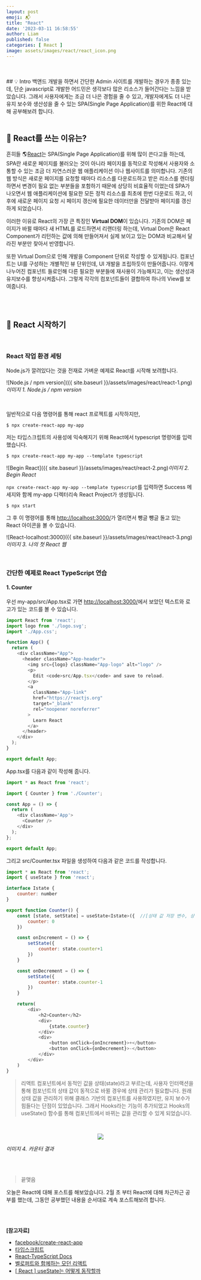 ```yaml
---
layout: post
emoji: 📬
title: "React"
date: '2023-03-11 16:58:55'
author: Liam
published: false
categories: [ React ]
image: assets/images/react/react_icon.png
---
```


<br>
<br>
## 💡 Intro
백앤드 개발을 하면서 간단한 Admin 사이트를 개발하는 경우가 종종 있는데, 단순 javascript로 개발한 어드민은 생각보다 많은 리소스가 들어간다는 느낌을 받았습니다. 
그래서 사용자에게는 조금 더 나은 경험을 줄 수 있고, 개발자에게도 더 나은 유지 보수와 생산성을 줄 수 있는 SPA(Single Page Application)를 위한 React에 대해 공부해보려 합니다.


<br>
<br>


## 🔎 React를 쓰는 이유는?

흔히들 🌎[React](https://create-react-app.dev/)는 SPA(Single Page Application)를 위해 많이 쓴다고들 하는데, SPA란 새로운 페이지를 불러오는 것이 아니라 페이지를 동적으로 작성해서 사용자와 소통할 수 있는 조금 더 자연스러운 웹 애플리케이션 이나 웹사이트를 의미합니다.
기존의 웹 방식은 새로운 페이지를 요청할 때마다 리소스를 다운로드하고 받은 리소스를 렌더링 하면서 변경이 필요 없는 부분들을 포함하기 때문에 상당히 비효율적 이었는데 SPA가 나오면서 웹 애플리케이션에 필요한 모든 정적 리소스를 최초에 한번 다운로드 하고, 
이후에 새로운 페이지 요청 시 페이지 갱신에 필요한 데이터만을 전달받아 페이지를 갱신하게 되었습니다.

이러한 이유로 React의 가장 큰 특징인 **Virtual DOM**이 있습니다. 기존의 DOM은 페이지가 바뀔 때마다 새 HTML를 로드하면서 리랜더링 하는데, 
Virtual Dom은 React Component가 리턴하는 값에 의해 만들어져서 실제 보이고 있는 DOM과 비교해서 달라진 부분만 찾아서 반영합니다.

또한 Virtual Dom으로 인해 개발을 Component 단위로 작성할 수 있게됩니다. 컴포넌트는 UI를 구성하는 개별적인 뷰 단위인데, UI 개발을 조립하듯이 만들어줍니다.
이렇게 나누어진 컴포넌트 들로인해 다른 필요한 부분들에 재사용이 가능해지고, 이는 생산성과 유지보수를 향상시켜줍니다. 그렇게 각각의 컴포넌트들이 결합하여 하나의 View를 보여줍니다. 


<br>
<br>

## 🔎 React 시작하기

<br>

### React 작업 환경 세팅

Node.js가 깔려있다는 것을 전재로 가벼운 예제로 React를 시작해 보려합니다.


![Node.js / npm version]({{ site.baseurl }}/assets/images/react/react-1.png)*이미지 1. Node.js / npm version*

<br>

일반적으로 다음 명령어를 통해 react 프로젝트를 시작하지만,
```
$ npx create-react-app my-app
```

저는 타입스크립트의 사용성에 익숙해지기 위해 React에서 typescript 명령어를 입력했습니다. 
```
$ npx create-react-app my-app --template typescript
```

![Begin React]({{ site.baseurl }}/assets/images/react/react-2.png)*이미지 2. Begin React*

`npx create-react-app my-app --template typescript`를 입력하면 Success 메세지와 함께 my-app 디렉터리속 React Project가 생성됩니다.


```
$ npx start
```
그 후 이 명령어를 통해 [http://localhost:3000/](http://localhost:3000/)가 열리면서 뺑글 뺑글 돌고 있는 React 아이콘을 볼 수 있습니다.

![React-localhost:3000]({{ site.baseurl }}/assets/images/react/react-3.png)*이미지 3. 나의 첫 React 웹*

<br>

### 간단한 예제로 React TypeScript 연습

#### 1. Counter

우선 my-app/src/App.tsx로 가면 [http://localhost:3000/](http://localhost:3000/)에서 보았던 텍스트와 로고가 있는 코드를 볼 수 있습니다.

```js
import React from 'react';
import logo from './logo.svg';
import './App.css';

function App() {
  return (
    <div className="App">
      <header className="App-header">
        <img src={logo} className="App-logo" alt="logo" />
        <p>
          Edit <code>src/App.tsx</code> and save to reload.
        </p>
        <a
          className="App-link"
          href="https://reactjs.org"
          target="_blank"
          rel="noopener noreferrer"
        >
          Learn React
        </a>
      </header>
    </div>
  );
}

export default App;
```

App.tsx를 다음과 같이 작성해 줍니다.

```js
import * as React from 'react';

import { Counter } from './Counter';

const App = () => {
  return (
    <div className='App'>
      <Counter />
    </div>
  );
};

export default App;
```

그리고 src/Counter.tsx 파일을 생성하여 다음과 같은 코드를 작성합니다.

```js
import * as React from 'react';
import { useState } from 'react';

interface Istate {
    counter: number
}

export function Counter() {
    const [state, setState] = useState<Istate>({  //[상태 값 저장 변수, 상태 값 갱신 함수] = useState(상태 초기 값);
        counter: 0
    })

    const onIncrement = () => {
        setState({
            counter: state.counter+1
        })
    }

    const onDecrement = () => {
        setState({
            counter: state.counter-1
        })
    }

    return(
        <div>
            <h2>Counter</h2>
            <div>
                {state.counter}
            </div>
            <div>
                <button onClick={onIncrement}>+</button>
                <button onClick={onDecrement}>-</button>
            </div>
        </div>
    )
}
```

> 리액트 컴포넌트에서 동적인 값을 상태(state)라고 부르는데, 사용자 인터랙션을 통해 컴포넌트의 상태 값이 동적으로 바뀔 경우에 상태 관리가 필요합니다. 
> 원래 상태 값을 관리하기 위해 클래스 기반의 컴포넌트를 사용하였지만, 유지 보수가 힘들다는 단점이 있었습니다.
> 그래서 Hooks라는 기능이 추가되었고 Hooks의 useState() 함수를 통해 컴포넌트에서 바뀌는 값을 관리할 수 있게 되었습니다.

<br>

<p align="center"><img src="{{ site.baseurl }}/assets/images/react/react-counter.png"></p> 

<p class="text-center"><I>이미지 4. 카운터 결과</I></p>

<br>
<br>


> 끝맺음

오늘은 React에 대해 포스트를 해보았습니다. 2월 초 부터 React에 대해 차근차근 공부를 했는데, 그동안 공부했던 내용을 순서대로 계속 포스트해보려 합니다. 

<br>
<br>


**[참고자료]**

- [facebook/create-react-app](https://github.com/facebook/create-react-app)
- [타입스크립트](https://www.typescriptlang.org/docs/handbook/basic-types.html)
- [React-TypeScript Docs](https://create-react-app.dev/docs/adding-typescript/)
- [벨로퍼트와 함께하는 모던 리액트](https://react.vlpt.us/)
- [[ React ] useState는 어떻게 동작할까](https://velog.io/@jjunyjjuny/React-useState%EB%8A%94-%EC%96%B4%EB%96%BB%EA%B2%8C-%EB%8F%99%EC%9E%91%ED%95%A0%EA%B9%8C)
